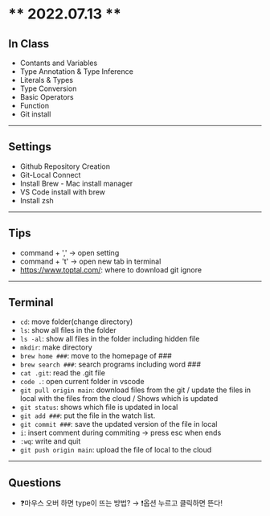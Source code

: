 # ** 2022.07.13 **

## In Class
- Contants and Variables
- Type Annotation & Type Inference
- Literals & Types
- Type Conversion
- Basic Operators
- Function
- Git install

* * *
## Settings

- Github Repository Creation
- Git-Local Connect
- Install Brew - Mac install manager
- VS Code install with brew
- Install zsh

* * *
## Tips

- command + ',' -> open setting
- command + 't' -> open new tab in terminal
- https://www.toptal.com/: where to download git ignore

* * *
## Terminal

- `cd`: move folder(change directory)
- `ls`: show all files in the folder
- `ls -al`: show all files in the folder including hidden file
- `mkdir`: make directory
- `brew home ###`: move to the homepage of ###
- `brew search ###`: search programs including word ###
- `cat .git`: read the .git file
- `code .`: open current folder in vscode
- `git pull origin main`: download files from the git / update the files in local with the files from the cloud / Shows which is updated
- `git status`: shows which file is updated in local
- `git add ###`: put the file in the watch list.
- `git commit ###`: save the updated version of the file in local
- `i`: insert comment during commiting -> press esc when ends
-  `:wq`: write and quit
- `git push origin main`: upload the file of local to the cloud


* * *
## Questions
- ❓마우스 오버 하면 type이 뜨는 방법? → ❗️옵션 누르고 클릭하면 뜬다!
